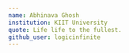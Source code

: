 ```yaml
---
name: Abhinava Ghosh 
institution: KIIT University
quote: Life life to the fullest.
github_user: logicinfinite
---
```

